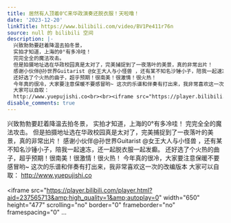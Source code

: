 ```yaml
---
title: 居然有人顶着0℃来华政演奏还脱衣服！天啦噜！
date: '2023-12-20'
linkTitle: https://www.bilibili.com/video/BV1Pe411r76n
source: null 的 bilibili 空间
description: |-
  兴致勃勃要赶着降温去拍冬景，
  实拍才知道，上海的0°有多冷哇！
  完完全全的魔法攻击。
  但是拍摄地址选在华政校园真是太对了，完美捕捉到了一夜落叶的美景，真的非常出片！
  感谢小伙伴@孙世界Guitarist @女王大人与小怪兽 ，还有某不知名沙锤小子，陪我一起速冻，还一起脱衣服一起发癫。
  还好选了个火热的曲子，超乎预期！很南美！很激情！很火热！
  今年真的很冷，大家要注意保暖不要感冒哟~ 这次的乐谱和伴奏有打出来，我非常喜欢这一次的改编版本
  大家可以自取：
  http://www.yuepujishi.co<br><br><iframe src="https://player.bilibili.com/player.html?aid=237565713&amp;high_quality=1&amp;autoplay=0" width="650" height="477" scrolling="no" border="0" frameborder="no" framespacing="0" ...
disable_comments: true
---
```

兴致勃勃要赶着降温去拍冬景，
实拍才知道，上海的0°有多冷哇！
完完全全的魔法攻击。
但是拍摄地址选在华政校园真是太对了，完美捕捉到了一夜落叶的美景，真的非常出片！
感谢小伙伴@孙世界Guitarist @女王大人与小怪兽 ，还有某不知名沙锤小子，陪我一起速冻，还一起脱衣服一起发癫。
还好选了个火热的曲子，超乎预期！很南美！很激情！很火热！
今年真的很冷，大家要注意保暖不要感冒哟~ 这次的乐谱和伴奏有打出来，我非常喜欢这一次的改编版本
大家可以自取：
http://www.yuepujishi.co<br><br><iframe src="https://player.bilibili.com/player.html?aid=237565713&amp;high_quality=1&amp;autoplay=0" width="650" height="477" scrolling="no" border="0" frameborder="no" framespacing="0" ...
